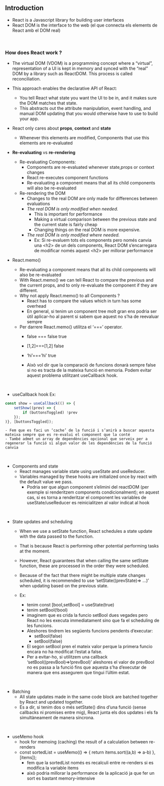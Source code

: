 ## Introduction

- React is a Javascript library for building user interfaces
- React DOM is the interface to the web (el que connecta els elements de React amb el DOM real)

<br>

### How does React work ?

- The virtual DOM (VDOM) is a programming concept where a “virtual”, representation of a UI is kept in memory and synced with the “real” DOM by a library such as ReactDOM. This process is called reconciliation.
- This approach enables the declarative API of React: 
    - You tell React what state you want the UI to be in, and it makes sure the DOM matches that state. 
    - This abstracts out the attribute manipulation, event handling, and manual DOM updating that you would otherwise have to use to build your app.

- React only cares about **props**, **context** and **state**
    - Whenever this elements are modified, Components that use this elements are re-evaluated

- **Re-evaluating** vs **re-rendering**
    - Re-evaluating Components: 
        - Components are re-evaluated whenever state,props or context changes
        - React re-executes component functions
        - Re-evaluating a component means that all its child components will also be re-evaluated
    - Re-rendering the DOM
        - Changes to the real DOM are only made for differences between evaluations
        - *The real DOM is only modified when needed.* 
            - This is important for performance 
            - Making a virtual comparison between the previous state and the current state is fairly cheap
            - Changing things on the real DOM is more expensive.
        - *The real DOM is only modified where needed.* 
            - Ex: Si re-evaluem tots els components pero només canvia una \<h2> de un dels components, React DOM s’encarregara de modificar només aquest \<h2> per millorar performance

- React.memo()
    - Re-evaluating a component means that all its child components will also be re-evaluated
    - With React.memo() we can tell React to compare the previous and the current props, and to only re-evaluate the component if they are different.
    - Why not apply React.memo() to all Components ?
        - React has to compare the values which in turn has some overhead
        - En general, si tenim un component tree molt gran ens podria ser útil aplicar-ho al parent si sabem que aquest no s’ha de reevaluar sempre 
    - Per darrere React.memo() utilitza el ‘===’ operator.
        - false === false  		true
        - [1,2]===[1,2]		false
        - ‘hi’===’hi’		true

        - Això vol dir que la comparació de funcions donarà sempre false si no es tracta de la mateixa funció en memoria. Podem evitar aquest problema utilitzant useCallback hook.

<br>

- useCallback hook
Ex: 
``` js
const show = useCallback(() => {
    setShow((prev) => {
        if (buttonsToggled) !prev
    });
)}, [buttonsToggled]);
```
    - Fem que es faci un ‘cache’ de la funció i s’anirà a buscar aquesta mateixa sempre que es re-evalui el component que la conté
    - També admet un array de dependències opcional que serveix per a regenerar la funció si algun valor de les dependències de la funció canvia

<br>

- Components and state
    - React manages variable state using useState and useReducer.
    - Variables managed by these hooks are initialized once by react with the default value we pass. 
        - Podria ser que algun component s’elimini del reactDOM (per exemple si renderitzem components condicionalment); en aquest cas, si es torna a renderitzar el component les variables de useState/useReducer es reinicialitzen al valor indicat al hook

<br>

- State updates and scheduling
    - When we use a setState function, React schedules a state update with the data passed to the function. 
    - That is because React is performing other potential performing tasks at the moment.
    - However, React guarantees that when calling the same setState function, these are processed in the order they were scheduled.
    - Because of the fact that there might be multiple state changes scheduled, it is recommended to use ‘setState((prevState)=> …)’ when updating based on the previous state.

    - Ex: 
        - tenim const [bool,setBool] = useState(true)
        - tenim setBool(!bool)
        - imaginem que es crida la funcio setBool dues vegades pero React no les executa immediatament sino que fa el scheduling de les funcions.
        - Aleshores tindrem les següents funcions pendents d’executar:
            - setBool(false)
            - setBool(false)
        - El segon setBool pren el mateix valor perque la primera funcio encara no ha modificat l’estat a false.
        - Per a evitar-ho, si utilitzem una callback ‘setBool((prevBool)=>!prevBool)’ aleshores el valor de prevBool no es passa a la funció fins que aquesta s’ha d’executar de manera que ens assegurem que tingui l’últim estat.  

<br>

- Batching
    - All state updates made in the same code block are batched together by React and updated together.
    - És a dir, si tenim dos o més setState() dins d’una funció (sense callbacks ni promises entre mig), React junta els dos updates i els fa simultàneament de manera síncrona.

<br>

- useMemo hook
    - hook for memoing (caching) the result of a calculation between re-renders
    - const sortedList = useMemo(() => { return items.sort((a,b) => a-b) }, [items]);
        - fem que la sortedList només es recalculi entre re-renders si es modifica la variable items
        - això podria millorar la performance de la aplicació ja que fer un sort es bastant memory-intensive